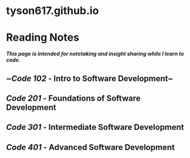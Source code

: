 # tyson617.github.io
# Reading Notes
  ***This page is intended for notetaking and insight sharing while I learn to code.***

## ~_Code 102_ - **Intro to Software Development**~

## _Code 201_ - **Foundations of Software Development**

## _Code 301_ - **Intermediate Software Development**

## _Code 401_ - **Advanced Software Development**
